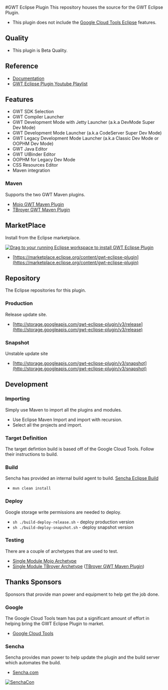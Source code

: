 #GWT Eclipse Plugin
This repository houses the source for the GWT Eclipse Plugin. 

* This plugin does not include the [Google Cloud Tools Eclipse](https://github.com/GoogleCloudPlatform/google-cloud-eclipse) features.

## Quality

* This plugin is Beta Quality. 

## Reference
* [Documentation](http://gwt-plugins.github.io/documentation/)
* [GWT Eclipse Plugin Youtube Playlist](https://www.youtube.com/watch?v=DU7ZQVLR5Zo&list=PLBbgqtDgdc_TqzA-qXrjgTFMC_6DKAQyT)

## Features

* GWT SDK Selection
* GWT Compiler Launcher
* GWT Development Mode with Jetty Launcher (a.k.a DevMode Super Dev Mode)
* GWT Development Mode Launcher (a.k.a CodeServer Super Dev Mode)
* GWT Legacy Development Mode Launcher (a.k.a Classic Dev Mode or OOPHM Dev Mode)
* GWT Java Editor
* GWT UIBinder Editor
* OOPHM for Legacy Dev Mode
* CSS Resources Editor
* Maven integration

### Maven
Supports the two GWT Maven plugins.

* [Mojo GWT Maven Plugin](https://gwt-maven-plugin.github.io/gwt-maven-plugin/)
* [TBroyer GWT Maven Plugin](https://tbroyer.github.io/gwt-maven-plugin/)

## MarketPlace
Install from the Eclipse marketplace.

<a href="http://marketplace.eclipse.org/marketplace-client-intro?mpc_install=3107469" class="drag" title="Drag to your running Eclipse workspace to install GWT Eclipse Plugin"><img class="img-responsive" src="https://marketplace.eclipse.org/sites/all/themes/solstice/public/images/marketplace/btn-install.png" alt="Drag to your running Eclipse workspace to install GWT Eclipse Plugin" /></a>

* [https://marketplace.eclipse.org/content/gwt-eclipse-plugin](https://marketplace.eclipse.org/content/gwt-eclipse-plugin)


## Repository
The Eclipse repositories for this plugin. 

### Production
Release update site. 

* [http://storage.googleapis.com/gwt-eclipse-plugin/v3/release](http://storage.googleapis.com/gwt-eclipse-plugin/v3/release)

### Snapshot
Unstable update site

* [http://storage.googleapis.com/gwt-eclipse-plugin/v3/snapshot](http://storage.googleapis.com/gwt-eclipse-plugin/v3/snapshot)


## Development 

### Importing
Simply use Maven to import all the plugins and modules. 

* Use Eclipse Maven Import and import with recursion. 
* Select all the projects and import. 

### Target Definition
The target defintion build is based off of the Google Cloud Tools. Follow their instructions to build.

### Build
Sencha has provided an internal build agent to build. 
[Sencha Eclipse Build](https://teamcity.sencha.com/viewType.html?buildTypeId=Gxt3_Gwt_GwtEclipsePlugin)

* `mvn clean install`

### Deploy
Google storage write permissions are needed to deploy. 

* `sh ./build-deploy-release.sh` - deploy production version
* `sh ./build-deploy-snapshot.sh` - deploy snapshot version

### Testing
There are a couple of archetypes that are used to test. 

* [Single Module Mojo Archetype](https://github.com/branflake2267/Archetypes/tree/master/archetypes/gwt-test-gwt27)
* [Single Module TBroyer Archetype](https://github.com/branflake2267/Archetypes/tree/master/archetypes/gwt-basic) ([TBroyer GWT Maven Plugin](https://github.com/tbroyer/gwt-maven-plugin))


## Thanks Sponsors
Sponsors that provide man power and equipment to help get the job done. 

### Google
The Google Cloud Tools team has put a significant amount of effort in helping bring the GWT Eclipse Plugin to market. 

* [Google Cloud Tools](https://cloud.google.com/)

### Sencha
Sencha provides man power to help update the plugin and the build server which automates the build. 

* [Sencha.com](http://sencha.com) 

[![SenchaCon](https://ci3.googleusercontent.com/proxy/5yLAyQSq3jYSBiuto3dYR0V4BNarB2D5rfQ9Q9kCUcKea4GsgrOAgquQ4z5vBX0FO2g8TDVQ9Y7Ps7q2u79OqiiLMlNoaxEcsUeeYavco9DHlF7C64ZHUpGxEhLF4wWeuDMYiu3I=s0-d-e1-ft#http://pages.sencha.com/rs/374-WES-121/images/emailsig-senchacon2016-500x120.png)](https://www.senchacon.com/)

